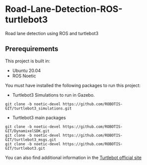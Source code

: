 # Road-Lane-Detection-ROS-turtlebot3
Road lane detection using ROS and turtlebot3 

## Prerequirements

This project is built in:
* Ubuntu 20.04
* ROS Noetic

You must have installed the following packages to run this project:
* Turtlebot3 Simulations to run in Gazebo.
```
git clone -b noetic-devel https://github.com/ROBOTIS-GIT/turtlebot3_simulations.git
```
* Turtlebot3 main packages
```
git clone -b noetic-devel https://github.com/ROBOTIS-GIT/DynamixelSDK.git
git clone -b noetic-devel https://github.com/ROBOTIS-GIT/turtlebot3_msgs.git
git clone -b noetic-devel https://github.com/ROBOTIS-GIT/turtlebot3.git
```

You can also find additional information in the [Turtlebot official site](https://emanual.robotis.com/docs/en/platform/turtlebot3/simulation/#gazebo-simulation)




